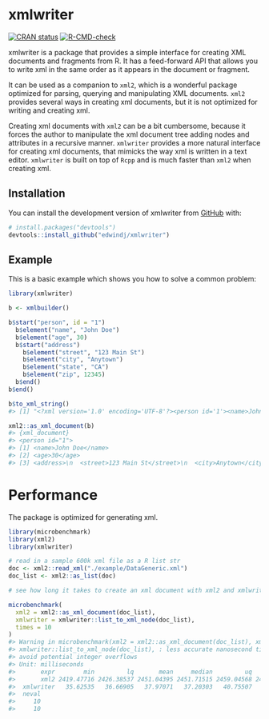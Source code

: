 
<!-- README.md is generated from README.Rmd. Please edit that file -->

# xmlwriter

<!-- badges: start -->

[![CRAN
status](https://www.r-pkg.org/badges/version/xmlwriter)](https://CRAN.R-project.org/package=xmlwriter)
[![R-CMD-check](https://github.com/edwindj/xmlwriter/actions/workflows/R-CMD-check.yaml/badge.svg)](https://github.com/edwindj/xmlwriter/actions/workflows/R-CMD-check.yaml)
<!-- badges: end -->

xmlwriter is a package that provides a simple interface for creating XML
documents and fragments from R. It has a feed-forward API that allows
you to write xml in the same order as it appears in the document or
fragment.

It can be used as a companion to `xml2`, which is a wonderful package
optimized for parsing, querying and manipulating XML documents. `xml2`
provides several ways in creating xml documents, but it is not optimized
for writing and creating xml.

Creating xml documents with `xml2` can be a bit cumbersome, because it
forces the author to manipulate the xml document tree adding nodes and
attributes in a recursive manner. `xmlwriter` provides a more natural
interface for creating xml documents, that mimicks the way xml is
written in a text editor. `xmlwriter` is built on top of `Rcpp` and is
much faster than `xml2` when creating xml.

## Installation

You can install the development version of xmlwriter from
[GitHub](https://github.com/) with:

``` r
# install.packages("devtools")
devtools::install_github("edwindj/xmlwriter")
```

## Example

This is a basic example which shows you how to solve a common problem:

``` r
library(xmlwriter)

b <- xmlbuilder()

b$start("person", id = "1")
  b$element("name", "John Doe")
  b$element("age", 30)
  b$start("address")
    b$element("street", "123 Main St")
    b$element("city", "Anytown")
    b$element("state", "CA")
    b$element("zip", 12345)
  b$end()
b$end()

b$to_xml_string()
#> [1] "<?xml version='1.0' encoding='UTF-8'?><person id='1'><name>John Doe</name><age>30</age><address><street>123 Main St</street><city>Anytown</city><state>CA</state><zip>12345</zip></address></person>"
```

``` r
xml2::as_xml_document(b)
#> {xml_document}
#> <person id="1">
#> [1] <name>John Doe</name>
#> [2] <age>30</age>
#> [3] <address>\n  <street>123 Main St</street>\n  <city>Anytown</city>\n  <sta ...
```

# Performance

The package is optimized for generating xml.

``` r
library(microbenchmark)
library(xml2)
library(xmlwriter)

# read in a sample 600k xml file as a R list str
doc <- xml2::read_xml("./example/DataGeneric.xml")
doc_list <- xml2::as_list(doc)

# see how long it takes to create an xml document with xml2 and xmlwriter

microbenchmark(
  xml2 = xml2::as_xml_document(doc_list),
  xmlwriter = xmlwriter::list_to_xml_node(doc_list),
  times = 10
)
#> Warning in microbenchmark(xml2 = xml2::as_xml_document(doc_list), xmlwriter =
#> xmlwriter::list_to_xml_node(doc_list), : less accurate nanosecond times to
#> avoid potential integer overflows
#> Unit: milliseconds
#>       expr        min         lq       mean     median         uq        max
#>       xml2 2419.47716 2426.38537 2451.04395 2451.71515 2459.04568 2496.96777
#>  xmlwriter   35.62535   36.66905   37.97071   37.20303   40.75507   41.34834
#>  neval
#>     10
#>     10
```
